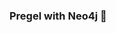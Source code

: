 ### Pregel with Neo4j 🚀

































































































































 



























